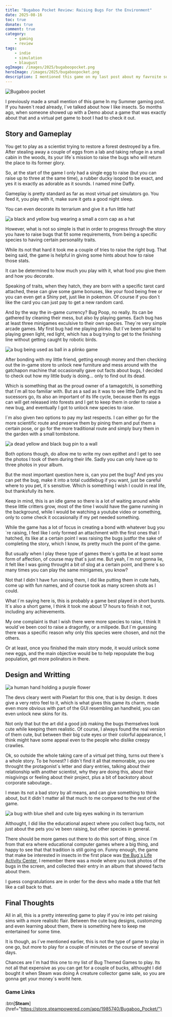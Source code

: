 ```yaml
---
title: "Bugaboo Pocket Review: Raising Bugs For the Environment"
date: 2025-08-16
toc: true
donate: true
comment: true
category:
    - gaming
    - review
tags:
    - indie
    - simulation
    - blaugust
ogImage: /images/2025/bugaboopocket.png
heroImage: /images/2025/bugaboopocket.png
description: I mentioned this game on my last post about my favroite summer games. Here´s a virtual pet and educational game that allows to raise bugs to save nature.
---
```

![Bugaboo pocket](/images/2025/bugaboopocket.png#center)

I previously made a small mention of this game In my Summer gaming post. If you haven´t read already, I´ve talked about how I like insects.
So months ago, when someone showed up with a Demo about a game that was exactly about that and a virtual pet game to boot I had to check it out.


## Story and Gameplay

You get to play as a scientist trying to restore a forest destroyed by a fire. After stealing away a couple of eggs from a lab and taking refuge in a small cabin in the woods, its your life´s mission to raise the bugs who will return the place to its former glory.

So, at the start of the game I only had a single egg to raise (but you can raise up to three at the same time), a rubber ducky isopod to be exact, and yes it is exactly as adorable as it sounds. I named mine Daffy.

Gameplay is pretty standard as far as most virtual pet simulators go. You feed it, you play with it, make sure it gets a good night sleep.

You can even decorate its terrarium and give it a fun little hat!

![a black and yellow bug wearing a small a corn cap as a hat](/images/2025/bugaboohat.png)

However, what is not so simple is that in order to progress through the story you have to raise bugs that fit some requirements, from being a specific species to having certain personality traits.

While its not that hard it took me a couple of tries to raise the right bug. That being said, the game is helpful in giving some hints about how to raise those stats.

It can be determined to how much you play with it, what food you give them and how you decorate.

Speaking of traits, when they hatch, they are born with a specific tarot card attached, these can give some game bonuses, like your food being free or you can even get a Shiny pet, just like in pokemon. Of course if you don´t like the card you can just pay to get a new random card.

And by the way the in-game currency? Bug Poop, no really. Its can be gathered by cleaning their mess, but also by playing games. Each bug has at least three minigames exculsive to their own species. They´re very simple arcade games. My first bug had me playing plinko. But I´ve been partial to playing green light, red light, which has a bug trying to get to the finishing line without getting caught by robotic birds.

![a bug being used as ball in a plinko game](/images/2025/bugplinko.png)

After bonding with my little friend, getting enough money and then checking out the in-game store to unlock new furniture and mess around with the gatchapon machine that occasionally gave out facts about bugs, I decided to check out how my little budy is doing... only to find out its dead.

Which is something that as the proud owner of a tamagotchi, is something that I´m all too familiar with. But as a sad as it was to see little Daffy and its sucessors go, its also an important of its life cycle, because then its eggs can will get released into forests and I get to keep them in order to raise a new bug, and eventually I got to unlock new species to raise.

I`m also given two options to pay my last respects. I can either go for the more scientific route and preserve them by pining them and put them a certain pose, or go for the more traditional route and simply bury them in the garden with a small tombstone.

![a dead yellow and black bug pin to a wall](/images/2025/bugaboorestinpeace.png)

Both options though, do allow me to write my own epithet and I get to see the photos I took of them during their life. Sadly you can only have up to three photos in your album.

But the most important question here is, can you pet the bug? And yes you can pet the bug, make it into a total cuddlebug if you want, just be careful where to you pet, it´s sensitive. Which is something I wish I could in real life, but thanksfully its here.

Keep in mind, this is an idle game so there is a lot of waiting around while these little critters grow, most of the time I would have the game running in the background, while I would be watching a youtube video or something, only to come check it occasionally if my pet needed something.

While the game has a lot of focus in creating a bond with whatever bug you´re raising, I feel like I only formed an attachment with the first ones that I hatched, its like at a certain point I was raising the bugs justfor the sake of completing the story, which I know, its pretty much the point of the game.

But usually when I play these type of games there´s gotta be at least some form of affection, of course may that´s just me. But yeah, I´m not gonna lie, it felt like I was going throught a bit of slog at a certain point, and there´s so many times you can play the same minigames, you know?

Not that I didn´t have fun raising them, I did like putting them in cute hats, come up with fun names, and of course took as many screen shots as I could.

What I´m saying here is, this is probably a game best played in short bursts. It´s also a short game, I think it took me about 17 hours to finish it not, including any achievements.

My one complaint is that I wish there were more species to raise, I think It would´ve been cool to raise a dragonfly, or a milipede. But I´m guessing there was a specific reason why only this species were chosen, and not the others.

Or at least, once you finished the main story mode, it would unlock some new eggs, and the main objective would be to help repopulate the bug population, get more polinators in there.

## Design and Writting

![a human hand holding a purple flower](/images/2025/bughandflower.png)

The devs cleary went with Pixelart for this one, that is by design. It does give a very retro feel to it, which is what gives this game its charm, made even more obvious with part of the GUI resembling an handheld, you can even unlock new skins for its.

Not only that but the art did a good job making the bugs themselves look cute while keeping them realistic. Of course, I always found the real version of them cute, but  between their big cute eyes or their colorful appearance, I think might have some appeal even to the people who dislike creepy crawlies.

Ok, so outside the whole taking care of a virtual pet thing, turns  out there´s a whole story. To be honest? I didn´t find it all that memorable, you see throught the protagonist´s letter and diary entries, talking about their relationship with another scientist, why they are doing this, about their misgivings or feeling about their project, plus a bit of backstory about corporate saboutage..

I mean its not a bad story by all means, and can give something to think about, but it didn´t matter all that much to me compared to the rest of the game.

![a bug with blue shell and cute big eyes walking in its terrarrium](/images/2025/bugaboocutebug.png)

Althought, I did like the educational aspect where you collect bug facts, not just about the pets you´ve been raising, but other species in general.

There should be more games out there to do this sort of thing, since I´m from that era where educational computer games where a big thing, and happy to see that that tradition is still going on. Funny enough, the game that make be interested in insects in the first place was [the Bug´s Life Activity Center](https://www.youtube.com/watch?v=x_wB87iFxUY), I remember there was a mode where you took photos of the bugs in the screen, and collected their entry in an album that showed facts about them.

I guess congratulations are in order for the devs who made a title that felt like a call back to that.

## Final Thoughts

All in all, this is a pretty interesting game to play if you´re into pet raising sims with a more realisitc flair. Between the cute bug designs, customzing and even learning about them, there is something here to keep me entertained for some time.

It is though, as I´ve mentioned earlier, this is not the type of game to play in one go, but more to play for a couple of minutes or the course of several days.

Chances are I´m had this one to my list of Bug Themed Games to play. Its not all that expensive as you can get for a couple of bucks, althought I did bought it when Steam was doing A creature collector game sale, so you are gonna get your money´s worht here.


### Game Links

:btn[**Steam**]{href="https://store.steampowered.com/app/1985740/Bugaboo_Pocket/"}
